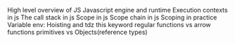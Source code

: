 High level overview of JS
Javascript engine and runtime
Execution contexts in js
The call stack in js
Scope in js
Scope chain in js
Scoping in practice
Variable env: Hoisting and tdz
this keyword
regular functions vs arrow functions
primitives vs Objects(reference types)
